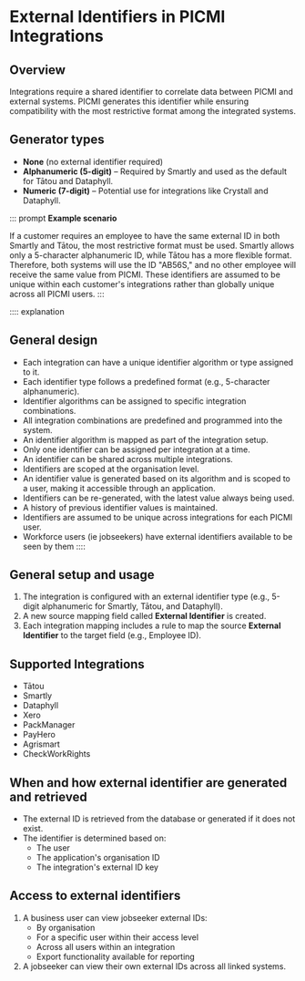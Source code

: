# External Identifiers in PICMI Integrations

## Overview
Integrations require a shared identifier to correlate data between PICMI and external systems. PICMI generates this identifier while ensuring compatibility with the most restrictive format among the integrated systems.

## Generator types
- **None** (no external identifier required)
- **Alphanumeric (5-digit)** – Required by Smartly and used as the default for Tātou and Dataphyll.
- **Numeric (7-digit)** – Potential use for integrations like Crystall and Dataphyll.

::: prompt
**Example scenario**

If a customer requires an employee to have the same external ID in both Smartly and Tātou, the most restrictive format must be used. Smartly allows only a 5-character alphanumeric ID, while Tātou has a more flexible format. Therefore, both systems will use the ID "AB56S," and no other employee will receive the same value from PICMI. These identifiers are assumed to be unique within each customer's integrations rather than globally unique across all PICMI users.
:::

:::: explanation
## General design
- Each integration can have a unique identifier algorithm or type assigned to it.
- Each identifier type follows a predefined format (e.g., 5-character alphanumeric).
- Identifier algorithms can be assigned to specific integration combinations.
- All integration combinations are predefined and programmed into the system.
- An identifier algorithm is mapped as part of the integration setup.
- Only one identifier can be assigned per integration at a time.
- An identifier can be shared across multiple integrations.
- Identifiers are scoped at the organisation level.
- An identifier value is generated based on its algorithm and is scoped to a user, making it accessible through an application.
- Identifiers can be re-generated, with the latest value always being used.
- A history of previous identifier values is maintained.
- Identifiers are assumed to be unique across integrations for each PICMI user.
- Workforce users (ie jobseekers) have external identifiers available to be seen by them
::::

## General setup and usage
1. The integration is configured with an external identifier type (e.g., 5-digit alphanumeric for Smartly, Tātou, and Dataphyll).
2. A new source mapping field called **External Identifier** is created.
3. Each integration mapping includes a rule to map the source **External Identifier** to the target field (e.g., Employee ID).

## Supported Integrations
- Tātou
- Smartly
- Dataphyll
- Xero
- PackManager
- PayHero
- Agrismart
- CheckWorkRights

## When and how external identifier are generated and retrieved

- The external ID is retrieved from the database or generated if it does not exist.
- The identifier is determined based on:
    - The user
    - The application's organisation ID
    - The integration's external ID key

## Access to external identifiers

1. A business user can view jobseeker external IDs:
    - By organisation
    - For a specific user within their access level
    - Across all users within an integration
    - Export functionality available for reporting
2. A jobseeker can view their own external IDs across all linked systems.


